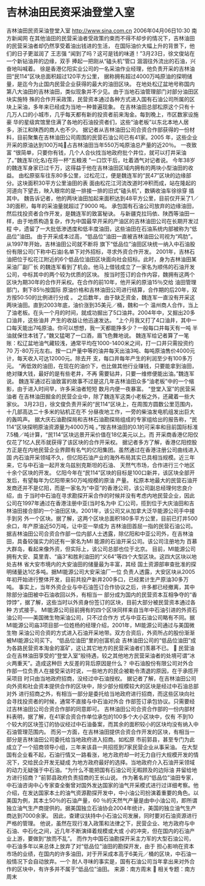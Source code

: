 # 吉林油田民资采油登堂入室

吉林油田民资采油登堂入室
http://www.sina.com.cn 2006年04月06日10:30 南方新闻网
在其他油田的民营采油者受政策约束而不得不却步的情况下，吉林油田的民营采油者却仍然享受着油出钱进的生活， 在国际油价大幅上升的背景下，他们的日子更滋润了
王志强
“闻到了吗？这可是钱的味道！”3月23日，徐文俊站在一个新钻油井的边缘，双手
捧起一把刚从“磕头机”管口 涸涸往外流出的石油，兴奋地叫喊着。
徐是香港亿阳实业公司的一名采油作业经理，他负责开采的吉林油田“民114”区块总面积超过120平方公里， 据称拥有超过4000万吨原油的探明储量，是迄今为止国内民营企业获得的最大的油田区块。
在地处松辽盆地号称国内第八大油田的吉林油田，类似现象并不少见。由于当地石油管理部门对部分油田区块实施特 殊的合作开采政策，民营资本通过各种方式进入国有石油公司所属的区块上采油，多年来已经成为当地一种普遍现象。
在吉林油田总部松原这个只有十几万人口的小城市，几乎每天都有新的投资者前来淘金。每到晚上，市区数家设施豪 华的星级宾馆里住满了各地的石油投资者们，这些“油老板”以东北本地人居多，浙江和陕西的商人也不少。
据记者从吉林油田公司合资合作部获得的一份材料，目前聚集在吉林油田公司周围的民营石油公司已有41家。2005 年，这些企业开采的原油达到100万吨占吉林油田当年550万吨原油总产量的近20％。
一夜致富
“很简单，只要你有钱，几个人合伙找当地政府批个井位，就可以打井采油了。”魏连军(化名)在将一杯“五粮液 ”一口饮干后，吐着酒气对记者说。
今年38岁的魏连军身家已过千万，这得益于他在吉林油田区域内拥有的两块小型油田的收益。
由松原驱车往东80多公里，过松花江，便是魏连军的“民47”区块的边缘部分。这块面积30平方公里油田的表 面由松花江河流改道时冲积而成，站在隆起的河道向下望去，映入眼帘的是一排接一排的旧式“磕头机”，数辆收油车徐徐穿 插其中。
魏告诉记者，他的两块油田加起来面积达到48平方公里，目前仅开采了1／3的面积，每年的采油量就超过了9000 吨。
承包国有石油公司放弃的边缘油田，然后找投资者合作开发，是魏连军的致富秘诀。
与新疆克拉玛依、陕西等油田一样，由于地质构造复杂，作为中国最早开采的产油区的吉林油田公司在长期开发过程 中，遗留了一大批低渗透度和低丰度油田，这些油田在石油系统内部被称为“低品位”油田。
由于开采成本过高，“低品位”油田一直被吉林油田公司视为“鸡肋”。从1997年开始，吉林油田公司就不断将 旗下“低品位”油田区块统一纳入中石油股份有限公司(下称中石油)名单下对外招标，寻求外资合作开发。
2001年，吉林石油把位于松花江附近的6个低品位油田区块面向社会招标。此时，身为吉林油田某采油厂副厂长 的魏连军看到了机会。他马上借钱成立了一家名为顺伟的石油开发公司，中标其中的两个较为优质的区块。
按当时签订的合作内容，魏拥有这两个区块为期30年的合作开采权。在合作的前10年，他开采的原油15％交给 油田管理部门，剩下85％按国际
原油价格和吉林油田公司进行结算，合作期的后20年，双方按50∶50的比例进行分成 。
之后数年，由于缺乏资金，魏连军一直没有开采这两块油田。直到2003年底，油价涨到35美元／桶，魏和一个 温州商人合作，当上了油老板。在头一个月的时间，就成功掘出了5口油井。2004年中，又掘出20多口油井，这些油井 产生的收益让他迅速发达。
“上个月我又打了4口油井，其中一口每天能出7吨原油。你可以想想，我一天都能挣多少？一般每口井每天有一吨 半油就保住本钱了。”魏又猛喝了一口酒，眉飞色舞地说。
魏连军给记者算了一笔账：松辽盆地油气藏较浅，通常平均在1000-1400米之间，打一口井只需投资约70 万-80万元左右。按一口产量中等的油井每天出油3吨、每吨原油售价4000元计，每天收入可达12000元。除去开 支，每口井每年产生的利润至少有100多万元。
“再低效的油田，在现在的油价下，也比做其他行业赚钱，只要能拿到油田，绝对赚大钱，最好的是有些老井，不再 需要钻井，只要一维修便能出油。”魏连军说。
魏连军通过石油致富的故事不过是这几年吉林油田众多“油老板”中的一个缩影，由于进入时间早，许多采油者短短 数月内便一夜暴富。
“登堂入室”的民营采油者
在吉林油田掘金的民营企业中，除了魏连军这类小老板之外，还藏着一些大家伙。
3月23日，徐文俊负责开采的“民114”区块上，在周围方圆数公里范围内，十几部高达二十多米的钻机正在不 分昼夜地工作，一旁的柴油发电机组发出巨大的轰鸣声。
据大庆石油勘探局和吉林石油勘探局组成的专家组给出的报告称，“民114”区块探明原油资源量为4000万吨 。”按吉林油田的0.1的可采率和目前国际标准7.5桶／吨计算，“民114”区块远景开采价值在18亿美元以上。而 开采商香港亿阳仅仅花了1亿人民币就获得了该区块的合作开采权。
据记者多方了解，香港亿阳控股方正是在内地民营企业界颇有名气的亿阳集团。虽然通过在香港注册公司曲线进入国 内石油开采领域不久，但亿阳石油产业的海外布局其实已具相当规模。近三年来，它与中石油一起开发乌兹别克斯坦的石油、 天然气市场，合作进行三个地区十余个区块的开发。
亿阳今年在“民114”区块的目标是100口新井，该区块全部开发后，有望每年为亿阳带来50万吨规模的原油 产量。
松原本地最大的民营石油开发商还并不是亿阳，而是一家名为“中亚”的香港公司，该公司副总经理何忠良介绍，由 于当时中石油在寻求勘探开采合作的时候并没有考虑内地民营企业，因此公司在1997年通过在香港注册中亚(当时名为中 汇)公司，揽到位于大庆油田和吉林油田接合部的一个油田区块。2001年，该公司又从加拿大泛华能源公司手中接手到另 外一个区块。据了解，这两个区块总面积180多平方公里，目前已打井500余口，年产原油近50万吨，让中亚一举成为 吉林油田首屈一指的民营石油公司。
据吉林油田公司合资合作部一位内部人士透露，除亿阳和中亚公司外，在吉林油田，具备较强实力的还有一家名为MI 能源的石油开采公司。该公司注册地为
百慕大群岛，看起来像外资，但实际上，该公司总部也位于北京。
目前，MI能源公司拥有大安、莫里青、“庙3”和胜利油田的“义64”等四个大型区块。这四大区块以地处吉林 省大安市境内的大安油田的储量最为丰富，其经
国土资源部审查批准的探明储量达1亿多吨。据MI能源公司大安采油厂一位 负责人透露，大安区块从2005年初开始进行整体开发，目前共投产新井200多口，已经累计生产原油30多万吨。
事实上，当年外资企业与中石油签订合作协议之后，许多都已经撤离，其中除部分油田被中石油收回以外，有相当一 部分成为国内的民营资本互相争夺的“香饽饽”，据了解，这些当时以外资身份签订的区块，目前大部分被民营资本通过各种 方式接手。
MI能源公司目前拥有的四个区块同样来自当年中石油引进的外资石油公司——美国微生物采油公司，只不过合作方 式与中亚石油公司略有不同。据MI能源公司庙3项目部一位姓杨的经理介绍，2001年，MI能源公司通过与美国微生物 采油公司合资的方式进入石油开采地带。双方合资后，外资所占的股份渐渐被MI能源公司买下。
“低品位油田”里的创富机会
吉林油田公司的“低品位油田”成为各路民营资本淘金的富矿，这让其它地方的民营采油者们羡慕不已。

民营油企在吉林油田享受的“登堂入室”般待遇，较之其他地方民营采油者的处境可谓“冰火两重天”。造成这种巨 大反差的背后原因是什么？
中石油股份有限公司对外合作部一位负责人在接受采访时说，一些地方的民企被勒令清退的原因，在于承揽开采项目 时只由当地政府招商，没经过中石油授权。
据记者了解，在吉林油田公司向外资和社会资本提供合作的区块中，除少部分规模较大的区块是经过中石油总部对外 进行招商之外，有相当一部分是委托给当地政府进行招商，而这些区块向社会寻找投资者的时候，通常不直接与中石油对外合 作部签订承包协议。只需要经过吉林油田公司合资合作部的同意即可。
吉林油田公司合资合作部的一份内部材料表明，据了解，在41家合资合作单位承包的100多个大小区块中，仅有 不到10个较大的区块签订的协议经过中石油备案，而其余的面积较小的区块均没有纳入中石油管理范围内。
而另一方面，在吉林油田提供合资合作开发的区块，有相当一部分是吉林油田公司委托给当地政府进入招商。如松原 市前郭县，甚至专门为此成立了一个招商领导小组，三年来该县一共招揽到7家民营企业从事采油。
在大型国有企业看不起，石油行情又一路看涨，地方政府却一时无力自行大规模开发的情况下，交给民企开发无疑成 为地方政府最好的选择。当地政府介入石油开采领域的动力无疑强于中石油。“为什么不能把国有石油公司无暇顾及的边际油 井留给地方进行招商？”前郭县政府负责招商的王长山说。
作为著名的“低品位”油田专家，中石油咨询中心专家查全衡曾对国外发达国家的油气开采模式进行过详细考察。他 介绍，在发达国家本土的油气资源勘探开发中，中小油公司扮演着重要的角色。以美国为例，其本土50％的石油产量，60 ％的天然气产量是由中小油公司，即所谓独立油气生产商提供的。据美国独立石油协会2004年统计，美国的独立油气生产 商达到7000余家。
因此，查建议扶持中小石油公司发展，同时要对石油资源进行严格的管理。
他说，虽然在现行准入政策和法律之下，民营企业、地方政府与中石油、中石化之间，近几年不断演绎着规模或大或 小的冲突，但在国内的石油产业上游，要做到“放而不乱”。
而作为中国石油勘探开采主力军的大型石油公司，中石油多年以来总体上放弃了对“低品位”油田的勘探开发，由于 担心影响在资本市场的业绩，在国内的许多油田，对于开采成本高于6美元／桶的区块，中石油一般情况下会自动放弃。一个 耐人寻味的事实是，国有石油公司当年拿出来对外合作的区块中，有许多并不属于“低品位”油田。 来源：南方周末

相关专题：南方周末 

